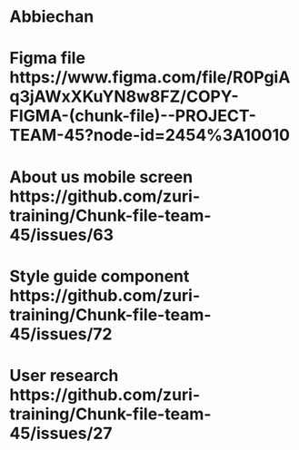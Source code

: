 <h1> Abbiechan </h1> 
<h1> Figma file https://www.figma.com/file/R0PgiAq3jAWxXKuYN8w8FZ/COPY-FIGMA-(chunk-file)--PROJECT-TEAM-45?node-id=2454%3A10010 </h1>
<h1> About us mobile screen  https://github.com/zuri-training/Chunk-file-team-45/issues/63 </h1>
<h1> Style guide component  https://github.com/zuri-training/Chunk-file-team-45/issues/72 </h1>
<h1> User research https://github.com/zuri-training/Chunk-file-team-45/issues/27 </h1>
